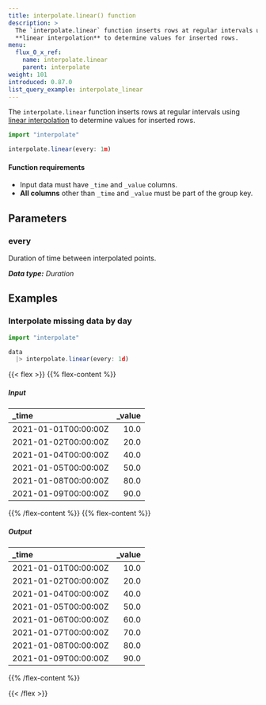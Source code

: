 ```yaml
---
title: interpolate.linear() function
description: >
  The `interpolate.linear` function inserts rows at regular intervals using
  **linear interpolation** to determine values for inserted rows.
menu:
  flux_0_x_ref:
    name: interpolate.linear
    parent: interpolate
weight: 101
introduced: 0.87.0
list_query_example: interpolate_linear
---
```


The `interpolate.linear` function inserts rows at regular intervals using
[linear interpolation](https://en.wikipedia.org/wiki/Linear_interpolation)
to determine values for inserted rows.

```js
import "interpolate"

interpolate.linear(every: 1m)
```

#### Function requirements
- Input data must have `_time` and `_value` columns.
- **All columns** other than `_time` and `_value` must be part of the group key.

## Parameters

### every
Duration of time between interpolated points.

_**Data type:** Duration_

## Examples

### Interpolate missing data by day
```js
import "interpolate"

data
  |> interpolate.linear(every: 1d)
```

{{< flex >}}
{{% flex-content %}}
##### Input
| _time                | _value |
|:-----                | ------:|
| 2021-01-01T00:00:00Z | 10.0   |
| 2021-01-02T00:00:00Z | 20.0   |
| 2021-01-04T00:00:00Z | 40.0   |
| 2021-01-05T00:00:00Z | 50.0   |
| 2021-01-08T00:00:00Z | 80.0   |
| 2021-01-09T00:00:00Z | 90.0   |
{{% /flex-content %}}
{{% flex-content %}}
##### Output
| _time                | _value |
|:-----                | ------:|
| 2021-01-01T00:00:00Z | 10.0   |
| 2021-01-02T00:00:00Z | 20.0   |
| 2021-01-04T00:00:00Z | 40.0   |
| 2021-01-05T00:00:00Z | 50.0   |
| 2021-01-06T00:00:00Z | 60.0   |
| 2021-01-07T00:00:00Z | 70.0   |
| 2021-01-08T00:00:00Z | 80.0   |
| 2021-01-09T00:00:00Z | 90.0   |
{{% /flex-content %}}

{{< /flex >}}

